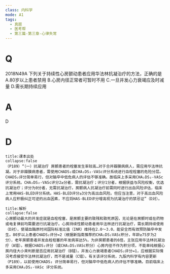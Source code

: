 ```yaml
---
class: 内科学
mode: A1
tags:
  - 真题
  - 医考帮
  - 第三篇-第三章-心律失常
---
```


# Q
2018N49A 下列关于持续性心房颤动患者应用华法林抗凝治疗的方法，正确的是
A.80岁以上患者禁用
B.心房内径正常者可暂时不用
C.一旦并发心力衰竭应及时减量
D.需长期持续应用

# A
D
# D
```ad-note
title:课本出处
collapse:false
（P189）“（一）抗凝治疗 房颤患者的栓塞发生率较高…对于合并瓣膜病病人，需应用华法林抗凝。对于非瓣膜病患者，需使用CHADS₂或CHA₂DS₂-VASc评分系统进行血栓栓塞的危险分层。CHADS₂评分简单易行，但对脑卒中低危病人的评估不够准确。故临床上多采用CHA₂DS₂-VASc评分系统。CHA₂DS₂-VASc评分2≥分者，需抗凝治疗；评分1分者，根据获益与风险权衡，优选抗凝治疗；评分为0分者，无需抗凝治疗。房颤病人抗凝治疗前需同时进行出血风险评估，临床上常用HAS-BLED评分系统。HAS-BLED评分≥3分为高出血风险。但应当注意，对于高出血风险病人应积极纠正可逆的出血因素，不应将HAS-BLED评分增高视为抗凝治疗的禁忌证”（D对）。
```

```ad-summary
title:解析
collapse:false
心房颤动最大的并发症就是血栓栓塞，是房颤主要的致残和致死原因，无论是在房颤时或在药物或电复律前均需要进行抗凝治疗。心房持续性颤动患者用华法林进行抗凝治疗，需长期持续使用（D对），使凝血酶原时间国际标准比值（INR）维持在2.0～3.0，能安全而有效预防脑卒中发生。80岁以上患者CHADS₂评分=2（根据新指南推荐的CHA₂DS₂VASc积分，年龄≥75岁为2分），老年房颤患者并发血栓栓塞的年发病率达5%，为非房颤患者的6倍，主张应用华法林抗凝治疗（A错）。根据CHADS₂评分（或CHA₂DS₂VASc积分）心房内径不作为积分项，不能单纯根据心房内径大小来判断是否应用抗凝治疗（B错）。并发心力衰竭患者CHADS₂评分=1，应根据实际情况考虑接受华法林抗凝治疗，而不是减量（C错）。有关该评分系统，九版内科学有内容更新（P189），以前使用CHADS₂ 评分简单易行，但对脑卒中低危病人的评估不够准确，目前临床上多采用CHA₂DS₂-VASc 评分系统。
```

